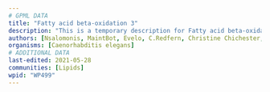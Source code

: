 ```yaml
---
# GPML DATA
title: "Fatty acid beta-oxidation 3"
description: "This is a temporary description for Fatty acid beta-oxidation 3"
authors: [Nsalomonis, MaintBot, Evelo, C.Redfern, Christine Chichester, Eweitz, Fehrhart, DeSl]
organisms: [Caenorhabditis elegans]
# ADDITIONAL DATA
last-edited: 2021-05-28
communities: [Lipids]
wpid: "WP499"
---
```


